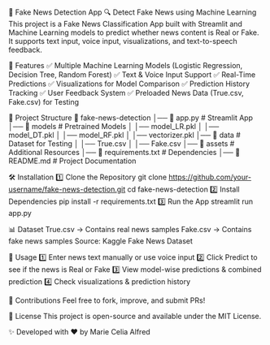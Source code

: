 📰 Fake News Detection App
🔍 Detect Fake News using Machine Learning
This project is a Fake News Classification App built with Streamlit and Machine Learning models to predict whether news content is Real or Fake. It supports text input, voice input, visualizations, and text-to-speech feedback.

🚀 Features
✅ Multiple Machine Learning Models (Logistic Regression, Decision Tree, Random Forest)
✅ Text & Voice Input Support
✅ Real-Time Predictions
✅ Visualizations for Model Comparison
✅ Prediction History Tracking
✅ User Feedback System
✅ Preloaded News Data (True.csv, Fake.csv) for Testing

📂 Project Structure
📁 fake-news-detection
│── 📄 app.py                # Streamlit App
│── 📂 models                # Pretrained Models
│   │── model_LR.pkl
│   │── model_DT.pkl
│   │── model_RF.pkl
│   │── vectorizer.pkl
│── 📂 data                  # Dataset for Testing
│   │── True.csv
│   │── Fake.csv
│── 📂 assets                # Additional Resources
│── 📄 requirements.txt       # Dependencies
│── 📄 README.md             # Project Documentation

🛠 Installation
1️⃣ Clone the Repository
git clone https://github.com/your-username/fake-news-detection.git
cd fake-news-detection
2️⃣ Install Dependencies
pip install -r requirements.txt
3️⃣ Run the App
streamlit run app.py

📊 Dataset
True.csv → Contains real news samples
Fake.csv → Contains fake news samples
Source: Kaggle Fake News Dataset

🎤 Usage
1️⃣ Enter news text manually or use voice input
2️⃣ Click Predict to see if the news is Real or Fake
3️⃣ View model-wise predictions & combined prediction
4️⃣ Check visualizations & prediction history

🌟 Contributions
Feel free to fork, improve, and submit PRs!

📜 License
This project is open-source and available under the MIT License.

✨ Developed with ❤️ by Marie Celia Alfred

